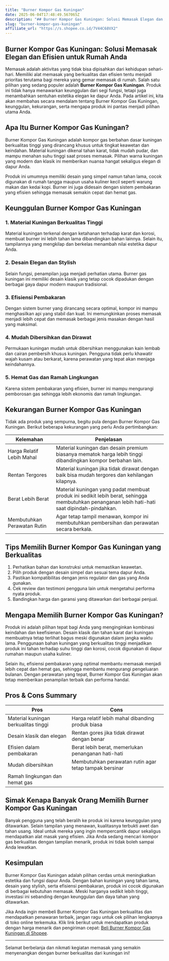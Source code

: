 ```yaml
---
title: "Burner Kompor Gas Kuningan"
date: 2025-06-04T17:48:49.567065Z
description: "## Burner Kompor Gas Kuningan: Solusi Memasak Elegan dan Efisien untuk Rumah Anda..."
slug: "burner-kompor-gas-kuningan"
affiliate_url: "https://s.shopee.co.id/7V44C68VX2"
---
```

## Burner Kompor Gas Kuningan: Solusi Memasak Elegan dan Efisien untuk Rumah Anda

Memasak adalah aktivitas yang tidak bisa dipisahkan dari kehidupan sehari-hari. Memiliki alat memasak yang berkualitas dan efisien tentu menjadi prioritas terutama bagi mereka yang gemar memasak di rumah. Salah satu pilihan yang sedang populer adalah **Burner Kompor Gas Kuningan**. Produk ini tidak hanya menawarkan keunggulan dari segi fungsi, tetapi juga menambahkan sentuhan estetika elegan ke dapur Anda. Pada artikel ini, kita akan membahas secara mendalam tentang Burner Kompor Gas Kuningan, keunggulan, kekurangan, serta mengapa produk ini pantas menjadi pilihan utama Anda.

## Apa Itu Burner Kompor Gas Kuningan?

Burner Kompor Gas Kuningan adalah kompor gas berbahan dasar kuningan berkualitas tinggi yang dirancang khusus untuk tingkat keawetan dan keindahan. Material kuningan dikenal tahan karat, tidak mudah pudar, dan mampu menahan suhu tinggi saat proses memasak. Pilihan warna kuningan yang modern dan klasik ini memberikan nuansa hangat sekaligus elegan di dapur Anda.

Produk ini umumnya memiliki desain yang simpel namun tahan lama, cocok digunakan di rumah tangga maupun usaha kuliner kecil seperti warung makan dan kedai kopi. Burner ini juga didesain dengan sistem pembakaran yang efisien sehingga memasak semakin cepat dan hemat gas.

## Keunggulan Burner Kompor Gas Kuningan

### 1. Material Kuningan Berkualitas Tinggi  
Material kuningan terkenal dengan ketahanan terhadap karat dan korosi, membuat burner ini lebih tahan lama dibandingkan bahan lainnya. Selain itu, tampilannya yang mengkilap dan berkelas menambah nilai estetika dapur Anda.

### 2. Desain Elegan dan Stylish  
Selain fungsi, penampilan juga menjadi perhatian utama. Burner gas kuningan ini memiliki desain klasik yang tetap cocok dipadukan dengan berbagai gaya dapur modern maupun tradisional.

### 3. Efisiensi Pembakaran  
Dengan sistem burner yang dirancang secara optimal, kompor ini mampu menghasilkan api yang stabil dan kuat. Ini memungkinkan proses memasak menjadi lebih cepat dan memasak berbagai jenis masakan dengan hasil yang maksimal.

### 4. Mudah Dibersihkan dan Dirawat  
Permukaan kuningan mudah untuk dibersihkan menggunakan kain lembab dan cairan pembersih khusus kuningan. Pengguna tidak perlu khawatir wajah kusam atau berkarat, karena perawatan yang tepat akan menjaga keindahannya.

### 5. Hemat Gas dan Ramah Lingkungan  
Karena sistem pembakaran yang efisien, burner ini mampu mengurangi pemborosan gas sehingga lebih ekonomis dan ramah lingkungan.

## Kekurangan Burner Kompor Gas Kuningan

Tidak ada produk yang sempurna, begitu pula dengan Burner Kompor Gas Kuningan. Berikut beberapa kekurangan yang perlu Anda pertimbangkan:

| Kelemahan | Penjelasan |
| --- | --- |
| Harga Relatif Lebih Mahal | Material kuningan dan desain premium biasanya mematok harga lebih tinggi dibandingkan kompor berbahan lain. |
| Rentan Tergores | Material kuningan jika tidak dirawat dengan baik bisa mudah tergores dan kehilangan kilapnya. |
| Berat Lebih Berat | Material kuningan yang padat membuat produk ini sedikit lebih berat, sehingga membutuhkan penanganan lebih hati-hati saat dipindah-pindahkan. |
| Membutuhkan Perawatan Rutin | Agar tetap tampil menawan, kompor ini membutuhkan pembersihan dan perawatan secara berkala. |

## Tips Memilih Burner Kompor Gas Kuningan yang Berkualitas

1. Perhatikan bahan dan konstruksi untuk memastikan keawetan.
2. Pilih produk dengan desain simpel dan sesuai tema dapur Anda.
3. Pastikan kompatibilitas dengan jenis regulator dan gas yang Anda gunakan.
4. Cek review dan testimoni pengguna lain untuk mengetahui performa nyata produk.
5. Bandingkan harga dan garansi yang ditawarkan dari berbagai penjual.

## Mengapa Memilih Burner Kompor Gas Kuningan?

Produk ini adalah pilihan tepat bagi Anda yang menginginkan kombinasi keindahan dan keefisienan. Desain klasik dan tahan karat dari kuningan membuatnya tetap terlihat bagus meski digunakan dalam jangka waktu lama. Penggunaan bahan kuningan yang berkualitas tinggi menjadikan produk ini tahan terhadap suhu tinggi dan korosi, cocok digunakan di dapur rumahan maupun usaha kuliner.

Selain itu, efisiensi pembakaran yang optimal membantu memasak menjadi lebih cepat dan hemat gas, sehingga membantu mengurangi pengeluaran bulanan. Dengan perawatan yang tepat, Burner Kompor Gas Kuningan akan tetap memberikan penampilan terbaik dan performa handal.

## Pros & Cons Summary

| **Pros** | **Cons** |
| --- | --- |
| Material kuningan berkualitas tinggi | Harga relatif lebih mahal dibanding produk biasa |
| Desain klasik dan elegan | Rentan gores jika tidak dirawat dengan benar |
| Efisien dalam pembakaran | Berat lebih berat, memerlukan penanganan hati-hati |
| Mudah dibersihkan | Membutuhkan perawatan rutin agar tetap tampak bersinar |
| Ramah lingkungan dan hemat gas |  |

## Simak Kenapa Banyak Orang Memilih Burner Kompor Gas Kuningan

Banyak pengguna yang telah beralih ke produk ini karena keunggulan yang ditawarkan. Selain tampilan yang menawan, kualitasnya terbukti awet dan tahan usang. Ideal untuk mereka yang ingin mempercantik dapur sekaligus mendapatkan alat masak yang efisien. Jika Anda sedang mencari kompor gas berkualitas dengan tampilan menarik, produk ini tidak boleh sampai Anda lewatkan.

## Kesimpulan

Burner Kompor Gas Kuningan adalah pilihan cerdas untuk meningkatkan estetika dan fungsi dapur Anda. Dengan bahan kuningan yang tahan lama, desain yang stylish, serta efisiensi pembakaran, produk ini cocok digunakan di berbagai kebutuhan memasak. Meski harganya sedikit lebih tinggi, investasi ini sebanding dengan keunggulan dan daya tahan yang ditawarkan.

Jika Anda ingin membeli Burner Kompor Gas Kuningan berkualitas dan mendapatkan penawaran terbaik, jangan ragu untuk cek pilihan lengkapnya di toko online terkemuka. Klik link berikut untuk mendapatkan produk dengan harga menarik dan pengiriman cepat: [Beli Burner Kompor Gas Kuningan di Shopee](https://s.shopee.co.id/7V44C68VX2).

---

Selamat berbelanja dan nikmati kegiatan memasak yang semakin menyenangkan dengan burner berkualitas dari kuningan ini!